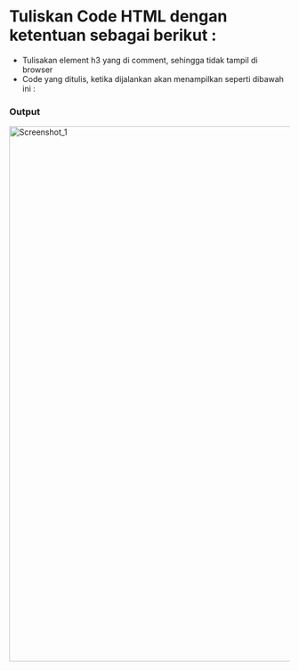 # Tuliskan Code HTML dengan ketentuan sebagai berikut :

- Tulisakan element h3 yang di comment, sehingga tidak tampil di browser
- Code yang ditulis, ketika dijalankan akan menampilkan seperti dibawah ini :

### Output

<img width="960" alt="Screenshot_1" src="https://lh6.googleusercontent.com/0tmQaobpIFYxseB9Hgi5pKX6Lv-w7IGcE377TUvTDA5cNt4aX8KP4xhyphJ6p6_6ON6PC8KlXY0D1VkDMgzgVsTw4cs_R1-ZDxSLujQ1d5Wmu6q8G760zavKWSUUR5bNTtbDGLQqe_pVYJIpOCNn7tJ6BM3_oxDLxljiWIYFmSp3_MBCGw5FVQ"></img>
